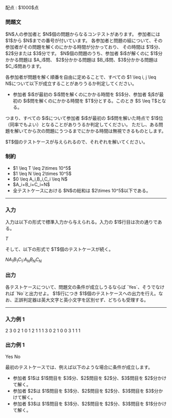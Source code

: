 
<div>

<span>

<span>

<p>
配点 : $1000$点
</p>

<div>

<section>

### **問題文**

<p>
$N$人の参加者と $N$個の問題からなるコンテストがあります。
参加者には $1$から $N$までの番号が付いています。
各参加者と問題の組について、その参加者がその問題を解くのにかかる時間が分かっており、
その時間は $1$分、$2$分または $3$分です。
$N$個の問題のうち、参加者 $i$が解くのに $1$分かかる問題は $A_i$問、
$2$分かかる問題は $B_i$問、$3$分かかる問題は $C_i$問あります。
</p>

<p>
各参加者が問題を解く順番を自由に定めることで、すべての $1 \leq  i, j \leq N$について以下が成立することがありうるか判定してください。
</p>

<ul>

<li>
参加者 $i$が最初の $i$問を解くのにかかる時間を $S$分、参加者 $j$が最初の $i$問を解くのにかかる時間を $T$分とする。このとき $S \leq T$となる。
</li>

</ul>

<p>
つまり、すべての $i$について参加者 $i$が最初の $i$問を解いた時点で $1$位（同率でもよい）となることがありうるか判定してください。
ただし、ある問題を解いてから次の問題にうつるまでにかかる時間は無視できるものとします。
</p>

<p>
$T$個のテストケースが与えられるので、それぞれを解いてください。
</p>

</section>

</div>

<div>

<section>

### **制約**

<ul>

<li>
$1 \leq T \leq 2\times 10^5$
</li>

<li>
$1 \leq N \leq 2\times 10^5$
</li>

<li>
$0 \leq A_i,B_i,C_i \leq N$
</li>

<li>
$A_i+B_i+C_i=N$
</li>

<li>
全テストケースにおける $N$の総和は $2\times 10^5$以下である。
</li>

</ul>

</section>

</div>

---

<div>

<div>

<section>

### **入力**

<p>
入力は以下の形式で標準入力から与えられる。入力の $1$行目は次の通りである。
</p>

<div>

$T$
</div>

<p>
そして、以下の形式で $T$個のテストケースが続く。
</p>

<div>

$N$$A_1$$B_1$$C_1$$:$$A_N$$B_N$$C_N$
</div>

</section>

</div>

<div>

<section>

### **出力**

<p>
各テストケースについて、問題文の条件が成立しうるならば `Yes`、そうでなければ `No`と出力せよ。
$1$行につき $1$個のテストケースへの出力を行え。なお、正誤判定器は英大文字と英小文字を区別せず、どちらも受理する。
</p>

</section>

</div>

</div>

---

<div>

<section>

### **入力例 1**

<div>

2
3
0 2 1
0 1 2
1 1 1
3
0 2 1
0 0 3
1 1 1

</div>

</section>

</div>

<div>

<section>

### **出力例 1**

<div>

Yes
No

</div>

<p>
最初のテストケースでは、例えば以下のような場合に条件が成立します。
</p>

<ul>

<li>
参加者 $1$は $1$問目を $3$分、$2$問目を $2$分、$3$問目を $2$分かけて解く。
</li>

<li>
参加者 $2$は $1$問目を $3$分、$2$問目を $2$分、$3$問目を $3$分かけて解く。
</li>

<li>
参加者 $3$は $1$問目を $3$分、$2$問目を $2$分、$3$問目を $1$分かけて解く。
</li>

</ul>

</section>

</div>

</span>

</span>

</div>
